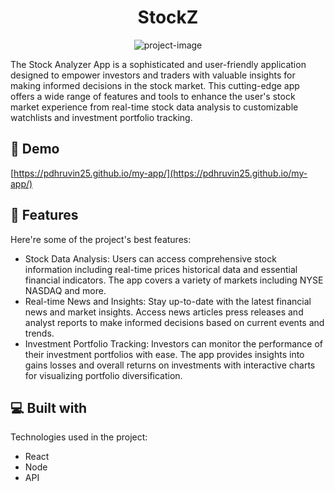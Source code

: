 <h1 align="center" id="title">StockZ</h1>

<p align="center"><img src="https://static.vecteezy.com/system/resources/previews/009/384/888/original/pack-of-dollars-money-clipart-design-illustration-free-png.png" alt="project-image"></p>

<p id="description">The Stock Analyzer App is a sophisticated and user-friendly application designed to empower investors and traders with valuable insights for making informed decisions in the stock market. This cutting-edge app offers a wide range of features and tools to enhance the user's stock market experience from real-time stock data analysis to customizable watchlists and investment portfolio tracking.</p>

<h2>🚀 Demo</h2>

[https://pdhruvin25.github.io/my-app/](https://pdhruvin25.github.io/my-app/)

  
  
<h2>🧐 Features</h2>

Here're some of the project's best features:

*   Stock Data Analysis: Users can access comprehensive stock information including real-time prices historical data and essential financial indicators. The app covers a variety of markets including NYSE NASDAQ and more.
*   Real-time News and Insights: Stay up-to-date with the latest financial news and market insights. Access news articles press releases and analyst reports to make informed decisions based on current events and trends.
*   Investment Portfolio Tracking: Investors can monitor the performance of their investment portfolios with ease. The app provides insights into gains losses and overall returns on investments with interactive charts for visualizing portfolio diversification.

  
  
<h2>💻 Built with</h2>

Technologies used in the project:

*   React
*   Node
*   API
